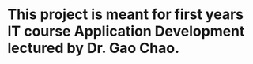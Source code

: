 # This project is meant for first years IT course Application Development lectured by Dr. Gao Chao.
